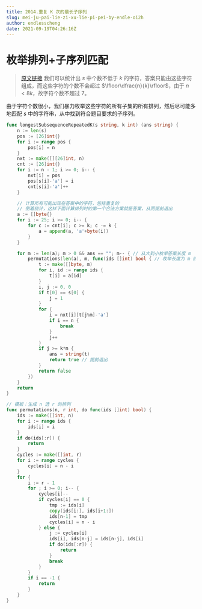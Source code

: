 ```yaml
---
title: 2014.重复 K 次的最长子序列
slug: mei-ju-pai-lie-zi-xu-lie-pi-pei-by-endle-oi2h
author: endlesscheng
date: 2021-09-19T04:26:16Z
---
```

# 枚举排列+子序列匹配
 
> [原文链接](https://leetcode.cn/problems/longest-subsequence-repeated-k-times/solution/mei-ju-pai-lie-zi-xu-lie-pi-pei-by-endle-oi2h)
我们可以统计出 $s$ 中个数不低于 $k$ 的字符，答案只能由这些字符组成，而这些字符的个数不会超过 $\lfloor\dfrac{n}{k}\rfloor$，由于 $n<8k$，故字符个数不超过 $7$。

由于字符个数很小，我们暴力枚举这些字符的所有子集的所有排列，然后尽可能多地匹配 $s$ 中的字符串，从中找到符合题目要求的子序列。

```go
func longestSubsequenceRepeatedK(s string, k int) (ans string) {
	n := len(s)
	pos := [26]int{}
	for i := range pos {
		pos[i] = n
	}
	nxt := make([][26]int, n)
	cnt := [26]int{}
	for i := n - 1; i >= 0; i-- {
		nxt[i] = pos
		pos[s[i]-'a'] = i
		cnt[s[i]-'a']++
	}

	// 计算所有可能出现在答案中的字符，包括重复的
	// 倒着统计，这样下面计算排列时的第一个合法方案就是答案，从而提前退出
	a := []byte{}
	for i := 25; i >= 0; i-- {
		for c := cnt[i]; c >= k; c -= k {
			a = append(a, 'a'+byte(i))
		}
	}

	for m := len(a); m > 0 && ans == ""; m-- { // 从大到小枚举答案长度 m
		permutations(len(a), m, func(ids []int) bool { // 枚举长度为 m 的所有排列
			t := make([]byte, m)
			for i, id := range ids {
				t[i] = a[id]
			}
			i, j := 0, 0
			if t[0] == s[0] {
				j = 1
			}
			for {
				i = nxt[i][t[j%m]-'a']
				if i == n {
					break
				}
				j++
			}
			if j >= k*m {
				ans = string(t)
				return true // 提前退出
			}
			return false
		})
	}
	return
}

// 模板：生成 n 选 r 的排列
func permutations(n, r int, do func(ids []int) bool) {
	ids := make([]int, n)
	for i := range ids {
		ids[i] = i
	}
	if do(ids[:r]) {
		return
	}
	cycles := make([]int, r)
	for i := range cycles {
		cycles[i] = n - i
	}
	for {
		i := r - 1
		for ; i >= 0; i-- {
			cycles[i]--
			if cycles[i] == 0 {
				tmp := ids[i]
				copy(ids[i:], ids[i+1:])
				ids[n-1] = tmp
				cycles[i] = n - i
			} else {
				j := cycles[i]
				ids[i], ids[n-j] = ids[n-j], ids[i]
				if do(ids[:r]) {
					return
				}
				break
			}
		}
		if i == -1 {
			return
		}
	}
}
```
